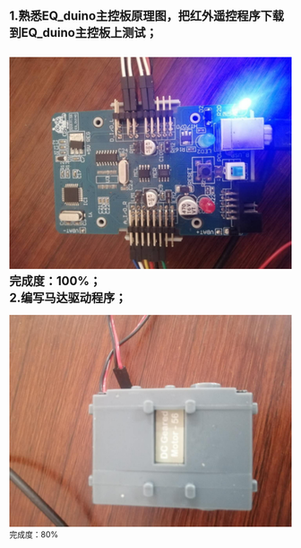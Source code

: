 1.熟悉EQ_duino主控板原理图，把红外遥控程序下载到EQ_duino主控板上测试；
------------------------------------------------------------
![image](https://github.com/Shockwave202/WorkReport/blob/main/image/EQ_duino%20main%20board.jpg)
完成度：100%；<br>
2.编写马达驱动程序；
-----------------
![image](https://github.com/Shockwave202/WorkReport/blob/main/image/DC%20Geared%20Motor.jpg)
完成度：80%
